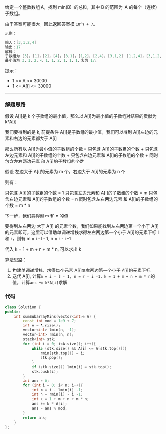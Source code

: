 给定一个整数数组 A，找到 min(B)  的总和，其中 B 的范围为  A 的每个（连续）子数组。

由于答案可能很大，因此返回答案模 `10^9 + 7`。

```cpp
示例：

输入：[3,1,2,4]
输出：17
解释：
子数组为 [3]，[1]，[2]，[4]，[3,1]，[1,2]，[2,4]，[3,1,2]，[1,2,4]，[3,1,2,4]。
最小值为 3，1，2，4，1，1，2，1，1，1，和为 17。
```

提示：

- 1 <= A <= 30000
- 1 <= A[i] <= 30000

---

### 解题思路

假设 A[i]是 k 个子数组的最小值，那么以 A[i]为最小值的子数组对结果的贡献为 k\*A[i]

我们要得到的是 k, 前提条件 A[i]是子数组的最小值，我们可以得到 A[i]左边的元素和右边的元素都大于 A[i]

那么所有以 A[i]为最小值的子数组的个数 = 只包含 A[i]的子数组的个数 + 只包含左边元素和 A[i]的子数组的个数 + 只包含右边元素和 A[i]的子数组的个数 + 同时包含左右两边元素 和 A[i]的子数组的个数

假设 左边大于 A[i]的元素为 m 个，右边大于 A[i]的元素为 n 个

则有：

只包含 A[i]的子数组的个数 = 1
只包含左边元素和 A[i]的子数组的个数 = m
只包含右边元素和 A[i]的子数组的个数 = n
同时包含左右两边元素 和 A[i]的子数组的个数 = m \* n

下一步，我们要得到 m 和 n 的值

要得到左右两边 大于 A[i] 的元素个数，我们如果能找到左右两边第一个小于 A[i]的元素即可，这里可以借助单调递增栈求得左右两边第一个小于 A[i]的元素下标 l 和 r，则有 m = i - l - 1, n = r - i -1

代入 k = 1 + m + n + m \* n, 可以求出 k

算法思路：

1. 构建单调递增栈，求得每个元素 A[i]左右两边第一个小于 A[i]的元素下标
2. 迭代 A[i], 计算`m = i - l - 1, n = r - i -1，k = 1 + m + n + m * n`的值，计算`ans += k*A[i]`求解

### 代码

```cpp
class Solution {
public:
    int sumSubarrayMins(vector<int>& A) {
        const int mod = 1e9 + 7;
        int n = A.size();
        vector<int> lmin(n, -1);
        vector<int> rmin(n, n);
        stack<int> stk;
        for (int i = 0; i<A.size(); i++){
            while (stk.size() && A[i] <= A[stk.top()]){
                rmin[stk.top()] = i;
                stk.pop();
            }
            if (stk.size()) lmin[i] = stk.top();
            stk.push(i);
        }
        int ans = 0;
        for (int i = 0; i< n; i++){
            int m = i - lmin[i] -1;
            int n = rmin[i] - i -1;
            int k = 1 + m + n + m * n;
            ans += k * A[i];
            ans = ans % mod;
        }
        return ans;
    }
};
```
